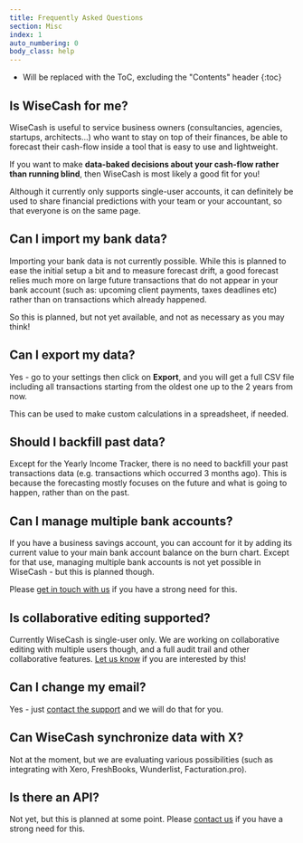 ```yaml
---
title: Frequently Asked Questions
section: Misc
index: 1
auto_numbering: 0
body_class: help
---
```


* Will be replaced with the ToC, excluding the "Contents" header
{:toc}

## Is WiseCash for me?

WiseCash is useful to service business owners (consultancies, agencies, startups, architects...) who want to stay on top of their finances, be able to forecast their cash-flow inside a tool that is easy to use and lightweight.

If you want to make **data-baked decisions about your cash-flow rather than running blind**, then WiseCash is most likely a good fit for you!

Although it currently only supports single-user accounts, it can definitely be used to share financial predictions with your team or your accountant, so that everyone is on the same page.

## Can I import my bank data?

Importing your bank data is not currently possible. While this is planned to ease the initial setup a bit and to measure forecast drift, a good forecast relies much more on large future transactions that do not appear in your bank account (such as: upcoming client payments, taxes deadlines etc) rather than on transactions which already happened.

So this is planned, but not yet available, and not as necessary as you may think!

## Can I export my data?

Yes - go to your settings then click on **Export**, and you will get a full CSV file including all transactions starting from the oldest one up to the 2 years from now.

This can be used to make custom calculations in a spreadsheet, if needed.

## Should I backfill past data?

Except for the Yearly Income Tracker, there is no need to backfill your past transactions data (e.g. transactions which occurred 3 months ago). This is because the forecasting mostly focuses on the future and what is going to happen, rather than on the past.

## Can I manage multiple bank accounts?

If you have a business savings account, you can account for it by adding its current value to your main bank account balance on the burn chart. Except for that use, managing multiple bank accounts is not yet possible in WiseCash - but this is planned though.

Please [get in touch with us](mailto:support@wisecashhq.com) if you have a strong need for this.

## Is collaborative editing supported?

Currently WiseCash is single-user only. We are working on collaborative editing with multiple users though, and a full audit trail and other collaborative features. [Let us know](mailto:support@wisecashhq.com) if you are interested by this!

## Can I change my email?

Yes - just [contact the support](mailto:support@wisecashhq.com) and we will do that for you.

## Can WiseCash synchronize data with X?

Not at the moment, but we are evaluating various possibilities (such as integrating with Xero, FreshBooks, Wunderlist, Facturation.pro).

## Is there an API?

Not yet, but this is planned at some point. Please [contact us](mailto:support@wisecashhq.com) if you have a strong need for this.
